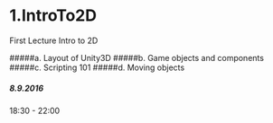 # 1.IntroTo2D
First Lecture Intro to  2D

#####a. Layout of Unity3D
#####b. Game objects and components
#####c. Scripting 101
#####d. Moving objects
#####  8.9.2016 
  18:30 - 22:00
